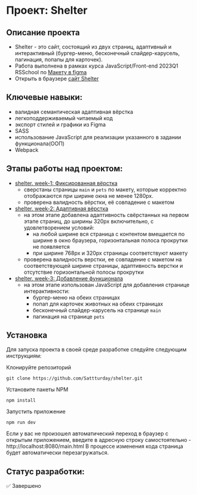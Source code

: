 # Проект: Shelter

## Описание проекта

- Shelter - это сайт, состоящий из двух страниц, адаптивный и интерактивный (бургер-меню, бесконечный слайдер-карусель, пагинация, попапы для карточек).
- Работа выполнена в рамках курса JavaScript/Front-end 2023Q1 RSSchool по [Макету в figma](https://www.figma.com/file/Yk6EnbY63FyG2PJTFkJDMh/shelter)
- Открыть в браузере [сайт Shelter](https://sattturday.github.io/shelter/main.html)

## Ключевые навыки:

- валидная семантическая адаптивная вёрстка
- легкоподдерживаемый читаемый код
- экспорт стилей и графики из Figma
- SASS
- использование JavaScript для реализации указанного в задании функционала(ООП)
- Webpack

## Этапы работы над проектом:

- [shelter. week-1: Фиксированная вёрстка](https://github.com/rolling-scopes-school/tasks/blob/master/tasks/shelter/shelter-part1.md)
  - сверстаны страницы `main` и `pets` по макету, которые корректно отображаются при ширине окна не менее 1280px.
  - проверена валидность вёрстки, её совпадение с макетом
- [shelter. week-2: Адаптивная вёрстка](https://github.com/rolling-scopes-school/tasks/blob/master/tasks/shelter/shelter-part2.md)
  - на этом этапе добавлена адаптивность свёрстанных на первом этапе страниц, до ширины 320px включительно, с удовлетворением условий:
    - на любой ширине вся страница с контентом вмещается по ширине в окно браузера, горизонтальная полоса прокрутки не появляется
    - при ширине 768px и 320px страницы соответствуют макету
  - проверена валидность верстки, ее совпадение с макетом на соответствующей ширине страницы, адаптивность верстки и отсутствие горизонтальной полосы прокрутки
- [shelter. week-3: Добавление функционала](https://github.com/rolling-scopes-school/tasks/blob/master/tasks/shelter/shelter-part3.md)
  - на этом этапе изпользован JavaScript для добавления странице интерактивности:
    - бургер-меню на обеих страницах
    - попап для карточек животных на обеих страницах
    - бесконечный слайдер-карусель на странице `main`
    - пагинация на странице `pets`
   
## Установка

Для запуска проекта в своей среде разработке следуйте следующим инструкциям:

Клонируйте репозиторий
```
git clone https://github.com/Sattturday/shelter.git
```
Установите пакеты NPM
```
npm install
```
Запустить приложение
```
npm run dev
```
Если у вас не произошел автоматический переход в браузер с открытым приложением, введите в адресную строку самостоятельно - http://localhost:8080/main.html
В процессе изменения кода страница будет автоматически перезагружаться.


## Статус разработки: 

✅ Завершено
